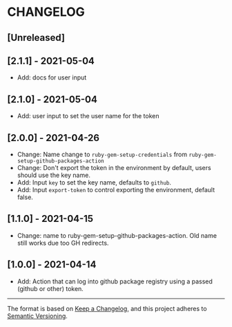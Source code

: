 # CHANGELOG

## [Unreleased]
## [2.1.1] - 2021-05-04

- Add: docs for user input

## [2.1.0] - 2021-05-04

- Add: user input to set the user name for the token

## [2.0.0] - 2021-04-26

- Change: Name change to `ruby-gem-setup-credentials` from `ruby-gem-setup-github-packages-action`
- Change: Don't export the token in the environment by default, users should use the key name.
- Add: Input `key` to set the key name, defaults to `github`.
- Add: Input `export-token` to control exporting the environment, default false.

## [1.1.0] - 2021-04-15

- Change: name to ruby-gem-setup-github-packages-action. Old name still works due too GH redirects.

## [1.0.0] - 2021-04-14

- Add: Action that can log into github package registry using a passed (github or other) token.

----

The format is based on [Keep a Changelog](https://keepachangelog.com/en/1.0.0/),
and this project adheres to [Semantic Versioning](https://semver.org/spec/v2.0.0.html).
